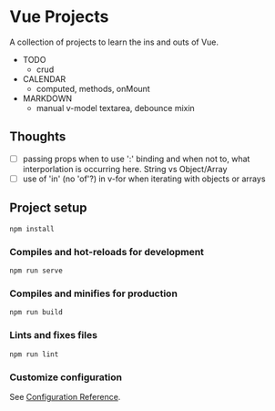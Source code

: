 # Vue Projects

A collection of projects to learn the ins and outs of Vue.

- TODO
  - crud
- CALENDAR
  - computed, methods, onMount
- MARKDOWN
  - manual v-model textarea, debounce mixin

## Thoughts

- [ ] passing props when to use ':' binding and when not to, what interporlation is occurring here. String vs Object/Array
- [ ] use of 'in' (no 'of'?) in v-for when iterating with objects or arrays

## Project setup

```
npm install
```

### Compiles and hot-reloads for development

```
npm run serve
```

### Compiles and minifies for production

```
npm run build
```

### Lints and fixes files

```
npm run lint
```

### Customize configuration

See [Configuration Reference](https://cli.vuejs.org/config/).
